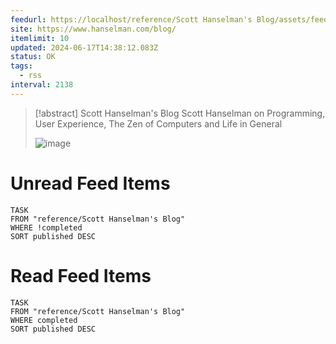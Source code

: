 ```yaml
---
feedurl: https://localhost/reference/Scott Hanselman's Blog/assets/feed.xml
site: https://www.hanselman.com/blog/
itemlimit: 10
updated: 2024-06-17T14:38:12.083Z
status: OK
tags:
  - rss
interval: 2138
---
```


> [!abstract] Scott Hanselman's Blog
> Scott Hanselman on Programming, User Experience, The Zen of Computers and Life in General
>
> ![image](http://www.hanselman.com/blog/images/tinyheadshot2.jpg)
# Unread Feed Items
~~~dataview
TASK
FROM "reference/Scott Hanselman's Blog"
WHERE !completed
SORT published DESC
~~~

# Read Feed Items
~~~dataview
TASK
FROM "reference/Scott Hanselman's Blog"
WHERE completed
SORT published DESC
~~~

